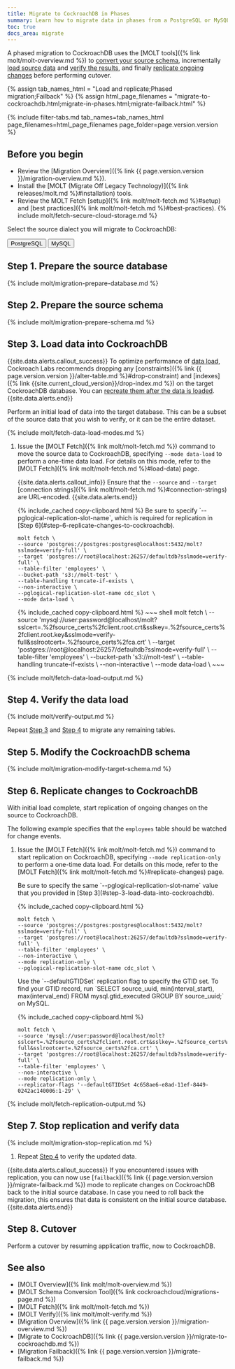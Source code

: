 ```yaml
---
title: Migrate to CockroachDB in Phases
summary: Learn how to migrate data in phases from a PostgreSQL or MySQL database into a CockroachDB cluster.
toc: true
docs_area: migrate
---
```


A phased migration to CockroachDB uses the [MOLT tools]({% link molt/molt-overview.md %}) to [convert your source schema](#step-2-prepare-the-source-schema), incrementally [load source data](#step-3-load-data-into-cockroachdb) and [verify the results](#step-4-verify-the-data-load), and finally [replicate ongoing changes](#step-6-replicate-changes-to-cockroachdb) before performing cutover.

{% assign tab_names_html = "Load and replicate;Phased migration;Failback" %}
{% assign html_page_filenames = "migrate-to-cockroachdb.html;migrate-in-phases.html;migrate-failback.html" %}

{% include filter-tabs.md tab_names=tab_names_html page_filenames=html_page_filenames page_folder=page.version.version %}

## Before you begin

- Review the [Migration Overview]({% link {{ page.version.version }}/migration-overview.md %}).
- Install the [MOLT (Migrate Off Legacy Technology)]({% link releases/molt.md %}#installation) tools.
- Review the MOLT Fetch [setup]({% link molt/molt-fetch.md %}#setup) and [best practices]({% link molt/molt-fetch.md %}#best-practices).
{% include molt/fetch-secure-cloud-storage.md %}

Select the source dialect you will migrate to CockroachDB:

<div class="filters filters-big clearfix">
    <button class="filter-button" data-scope="postgres">PostgreSQL</button>
    <button class="filter-button" data-scope="mysql">MySQL</button>
</div>

## Step 1. Prepare the source database

{% include molt/migration-prepare-database.md %}

## Step 2. Prepare the source schema

{% include molt/migration-prepare-schema.md %}

## Step 3. Load data into CockroachDB

{{site.data.alerts.callout_success}}
To optimize performance of [data load](#step-3-load-data-into-cockroachdb), Cockroach Labs recommends dropping any [constraints]({% link {{ page.version.version }}/alter-table.md %}#drop-constraint) and [indexes]({% link {{site.current_cloud_version}}/drop-index.md %}) on the target CockroachDB database. You can [recreate them after the data is loaded](#step-5-modify-the-cockroachdb-schema).
{{site.data.alerts.end}}

Perform an initial load of data into the target database. This can be a subset of the source data that you wish to verify, or it can be the entire dataset.

{% include molt/fetch-data-load-modes.md %}

1. Issue the [MOLT Fetch]({% link molt/molt-fetch.md %}) command to move the source data to CockroachDB, specifying `--mode data-load` to perform a one-time data load. For details on this mode, refer to the [MOLT Fetch]({% link molt/molt-fetch.md %}#load-data) page.

	{{site.data.alerts.callout_info}}
	Ensure that the `--source` and `--target` [connection strings]({% link molt/molt-fetch.md %}#connection-strings) are URL-encoded.
	{{site.data.alerts.end}}

	<section class="filter-content" markdown="1" data-scope="postgres">
	{% include_cached copy-clipboard.html %}
	Be sure to specify `--pglogical-replication-slot-name`, which is required for replication in [Step 6](#step-6-replicate-changes-to-cockroachdb).

	~~~ shell
	molt fetch \
	--source 'postgres://postgres:postgres@localhost:5432/molt?sslmode=verify-full' \
	--target 'postgres://root@localhost:26257/defaultdb?sslmode=verify-full' \
	--table-filter 'employees' \
	--bucket-path 's3://molt-test' \
	--table-handling truncate-if-exists \
	--non-interactive \
	--pglogical-replication-slot-name cdc_slot \
	--mode data-load \
	~~~
	</section>

	<section class="filter-content" markdown="1" data-scope="mysql">
	{% include_cached copy-clipboard.html %}
	~~~ shell
	molt fetch \
	--source 'mysql://user:password@localhost/molt?sslcert=.%2fsource_certs%2fclient.root.crt&sslkey=.%2fsource_certs%2fclient.root.key&sslmode=verify-full&sslrootcert=.%2fsource_certs%2fca.crt' \
	--target 'postgres://root@localhost:26257/defaultdb?sslmode=verify-full' \
	--table-filter 'employees' \
	--bucket-path 's3://molt-test' \
	--table-handling truncate-if-exists \
	--non-interactive \
	--mode data-load \
	~~~
	</section>

{% include molt/fetch-data-load-output.md %}

## Step 4. Verify the data load

{% include molt/verify-output.md %}

Repeat [Step 3](#step-3-load-data-into-cockroachdb) and [Step 4](#step-4-verify-the-data-load) to migrate any remaining tables.

## Step 5. Modify the CockroachDB schema

{% include molt/migration-modify-target-schema.md %}

## Step 6. Replicate changes to CockroachDB

With initial load complete, start replication of ongoing changes on the source to CockroachDB.

The following example specifies that the `employees` table should be watched for change events.

1. Issue the [MOLT Fetch]({% link molt/molt-fetch.md %}) command to start replication on CockroachDB, specifying `--mode replication-only` to perform a one-time data load. For details on this mode, refer to the [MOLT Fetch]({% link molt/molt-fetch.md %}#replicate-changes) page.

	<section class="filter-content" markdown="1" data-scope="postgres">
	Be sure to specify the same `--pglogical-replication-slot-name` value that you provided in [Step 3](#step-3-load-data-into-cockroachdb).

	{% include_cached copy-clipboard.html %}
	~~~ shell
	molt fetch \
	--source 'postgres://postgres:postgres@localhost:5432/molt?sslmode=verify-full' \
	--target 'postgres://root@localhost:26257/defaultdb?sslmode=verify-full' \
	--table-filter 'employees' \
	--non-interactive \
	--mode replication-only \
	--pglogical-replication-slot-name cdc_slot \
	~~~
	</section>

	<section class="filter-content" markdown="1" data-scope="mysql">
	Use the `--defaultGTIDSet` replication flag to specify the GTID set. To find your GTID record, run `SELECT source_uuid, min(interval_start), max(interval_end) FROM mysql.gtid_executed GROUP BY source_uuid;` on MySQL.

	{% include_cached copy-clipboard.html %}
	~~~ shell
	molt fetch \
	--source 'mysql://user:password@localhost/molt?sslcert=.%2fsource_certs%2fclient.root.crt&sslkey=.%2fsource_certs%2fclient.root.key&sslmode=verify-full&sslrootcert=.%2fsource_certs%2fca.crt' \
	--target 'postgres://root@localhost:26257/defaultdb?sslmode=verify-full' \
	--table-filter 'employees' \
	--non-interactive \
	--mode replication-only \
	--replicator-flags '--defaultGTIDSet 4c658ae6-e8ad-11ef-8449-0242ac140006:1-29' \
	~~~
	</section>

{% include molt/fetch-replication-output.md %}

## Step 7. Stop replication and verify data

{% include molt/migration-stop-replication.md %}

1. Repeat [Step 4](#step-4-verify-the-data-load) to verify the updated data.

{{site.data.alerts.callout_success}}
If you encountered issues with replication, you can now use [`failback`]({% link {{ page.version.version }}/migrate-failback.md %}) mode to replicate changes on CockroachDB back to the initial source database. In case you need to roll back the migration, this ensures that data is consistent on the initial source database.
{{site.data.alerts.end}}

## Step 8. Cutover

Perform a cutover by resuming application traffic, now to CockroachDB.

## See also

- [MOLT Overview]({% link molt/molt-overview.md %})
- [MOLT Schema Conversion Tool]({% link cockroachcloud/migrations-page.md %})
- [MOLT Fetch]({% link molt/molt-fetch.md %})
- [MOLT Verify]({% link molt/molt-verify.md %})
- [Migration Overview]({% link {{ page.version.version }}/migration-overview.md %})
- [Migrate to CockroachDB]({% link {{ page.version.version }}/migrate-to-cockroachdb.md %})
- [Migration Failback]({% link {{ page.version.version }}/migrate-failback.md %})